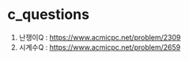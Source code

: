 # c_questions
1. 난쟁이Q : https://www.acmicpc.net/problem/2309
2. 시계수Q : https://www.acmicpc.net/problem/2659
